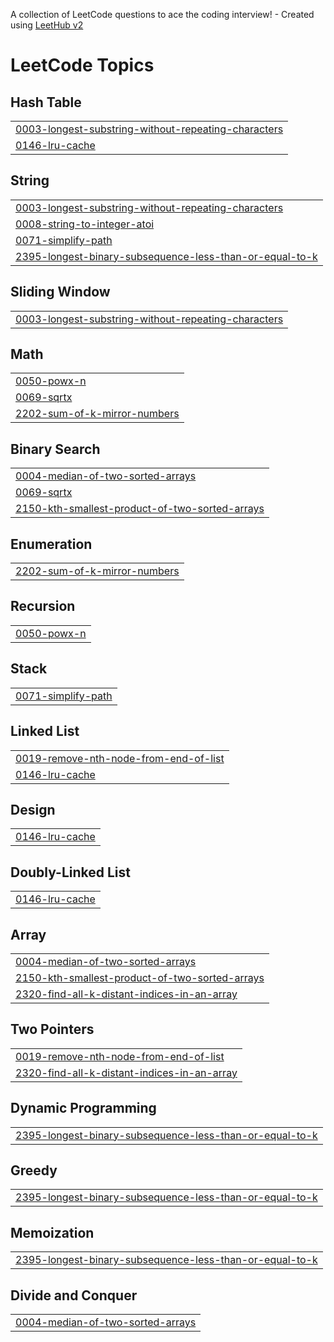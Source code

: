 A collection of LeetCode questions to ace the coding interview! - Created using [LeetHub v2](https://github.com/arunbhardwaj/LeetHub-2.0)
<!---LeetCode Topics Start-->
# LeetCode Topics
## Hash Table
|  |
| ------- |
| [0003-longest-substring-without-repeating-characters](https://github.com/nishant-2411/Leetcode/tree/master/0003-longest-substring-without-repeating-characters) |
| [0146-lru-cache](https://github.com/nishant-2411/Leetcode/tree/master/0146-lru-cache) |
## String
|  |
| ------- |
| [0003-longest-substring-without-repeating-characters](https://github.com/nishant-2411/Leetcode/tree/master/0003-longest-substring-without-repeating-characters) |
| [0008-string-to-integer-atoi](https://github.com/nishant-2411/Leetcode/tree/master/0008-string-to-integer-atoi) |
| [0071-simplify-path](https://github.com/nishant-2411/Leetcode/tree/master/0071-simplify-path) |
| [2395-longest-binary-subsequence-less-than-or-equal-to-k](https://github.com/nishant-2411/Leetcode/tree/master/2395-longest-binary-subsequence-less-than-or-equal-to-k) |
## Sliding Window
|  |
| ------- |
| [0003-longest-substring-without-repeating-characters](https://github.com/nishant-2411/Leetcode/tree/master/0003-longest-substring-without-repeating-characters) |
## Math
|  |
| ------- |
| [0050-powx-n](https://github.com/nishant-2411/Leetcode/tree/master/0050-powx-n) |
| [0069-sqrtx](https://github.com/nishant-2411/Leetcode/tree/master/0069-sqrtx) |
| [2202-sum-of-k-mirror-numbers](https://github.com/nishant-2411/Leetcode/tree/master/2202-sum-of-k-mirror-numbers) |
## Binary Search
|  |
| ------- |
| [0004-median-of-two-sorted-arrays](https://github.com/nishant-2411/Leetcode/tree/master/0004-median-of-two-sorted-arrays) |
| [0069-sqrtx](https://github.com/nishant-2411/Leetcode/tree/master/0069-sqrtx) |
| [2150-kth-smallest-product-of-two-sorted-arrays](https://github.com/nishant-2411/Leetcode/tree/master/2150-kth-smallest-product-of-two-sorted-arrays) |
## Enumeration
|  |
| ------- |
| [2202-sum-of-k-mirror-numbers](https://github.com/nishant-2411/Leetcode/tree/master/2202-sum-of-k-mirror-numbers) |
## Recursion
|  |
| ------- |
| [0050-powx-n](https://github.com/nishant-2411/Leetcode/tree/master/0050-powx-n) |
## Stack
|  |
| ------- |
| [0071-simplify-path](https://github.com/nishant-2411/Leetcode/tree/master/0071-simplify-path) |
## Linked List
|  |
| ------- |
| [0019-remove-nth-node-from-end-of-list](https://github.com/nishant-2411/Leetcode/tree/master/0019-remove-nth-node-from-end-of-list) |
| [0146-lru-cache](https://github.com/nishant-2411/Leetcode/tree/master/0146-lru-cache) |
## Design
|  |
| ------- |
| [0146-lru-cache](https://github.com/nishant-2411/Leetcode/tree/master/0146-lru-cache) |
## Doubly-Linked List
|  |
| ------- |
| [0146-lru-cache](https://github.com/nishant-2411/Leetcode/tree/master/0146-lru-cache) |
## Array
|  |
| ------- |
| [0004-median-of-two-sorted-arrays](https://github.com/nishant-2411/Leetcode/tree/master/0004-median-of-two-sorted-arrays) |
| [2150-kth-smallest-product-of-two-sorted-arrays](https://github.com/nishant-2411/Leetcode/tree/master/2150-kth-smallest-product-of-two-sorted-arrays) |
| [2320-find-all-k-distant-indices-in-an-array](https://github.com/nishant-2411/Leetcode/tree/master/2320-find-all-k-distant-indices-in-an-array) |
## Two Pointers
|  |
| ------- |
| [0019-remove-nth-node-from-end-of-list](https://github.com/nishant-2411/Leetcode/tree/master/0019-remove-nth-node-from-end-of-list) |
| [2320-find-all-k-distant-indices-in-an-array](https://github.com/nishant-2411/Leetcode/tree/master/2320-find-all-k-distant-indices-in-an-array) |
## Dynamic Programming
|  |
| ------- |
| [2395-longest-binary-subsequence-less-than-or-equal-to-k](https://github.com/nishant-2411/Leetcode/tree/master/2395-longest-binary-subsequence-less-than-or-equal-to-k) |
## Greedy
|  |
| ------- |
| [2395-longest-binary-subsequence-less-than-or-equal-to-k](https://github.com/nishant-2411/Leetcode/tree/master/2395-longest-binary-subsequence-less-than-or-equal-to-k) |
## Memoization
|  |
| ------- |
| [2395-longest-binary-subsequence-less-than-or-equal-to-k](https://github.com/nishant-2411/Leetcode/tree/master/2395-longest-binary-subsequence-less-than-or-equal-to-k) |
## Divide and Conquer
|  |
| ------- |
| [0004-median-of-two-sorted-arrays](https://github.com/nishant-2411/Leetcode/tree/master/0004-median-of-two-sorted-arrays) |
<!---LeetCode Topics End-->
